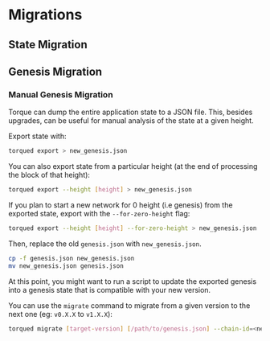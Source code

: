 
# Migrations

## State Migration

## Genesis Migration

### Manual Genesis Migration

Torque can dump the entire application state to a JSON file. This, besides upgrades, can be
useful for manual analysis of the state at a given height.

Export state with:

```bash
torqued export > new_genesis.json
```

You can also export state from a particular height (at the end of processing the block of that height):

```bash
torqued export --height [height] > new_genesis.json
```

If you plan to start a new network for 0 height (i.e genesis) from the exported state, export with the `--for-zero-height` flag:

```bash
torqued export --height [height] --for-zero-height > new_genesis.json
```

Then, replace the old `genesis.json` with `new_genesis.json`.

```bash
cp -f genesis.json new_genesis.json
mv new_genesis.json genesis.json
```

At this point, you might want to run a script to update the exported genesis into a genesis state that is compatible with your new version.

You can use the `migrate` command to migrate from a given version to the next one (eg: `v0.X.X` to `v1.X.X`):

```bash
torqued migrate [target-version] [/path/to/genesis.json] --chain-id=<new_chain_id> --genesis-time=<yyyy-mm-ddThh:mm:ssZ>
```
